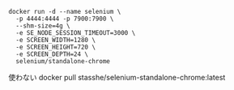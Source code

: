 
```
docker run -d --name selenium \
  -p 4444:4444 -p 7900:7900 \
  --shm-size=4g \
  -e SE_NODE_SESSION_TIMEOUT=3000 \
  -e SCREEN_WIDTH=1280 \
  -e SCREEN_HEIGHT=720 \
  -e SCREEN_DEPTH=24 \
  selenium/standalone-chrome
```





使わない
docker pull stasshe/selenium-standalone-chrome:latest
